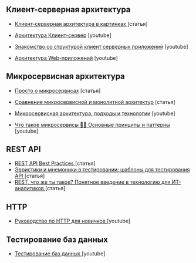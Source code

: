 
## Клиент-серверная архитектура

 - [Клиент-серверная архитектура в картинках
](https://habr.com/ru/post/495698/) [статья]


 - [Архитектура Клиент-сервер](https://www.youtube.com/watch?v=RBml4tRP500&t=1370s) [youtube]
 
 - [Знакомство со структурой клиент серверных приложений](https://www.youtube.com/watch?v=RL_aSbRzHFs) [youtube]

 - [Архитектура Web-приложений](https://www.youtube.com/watch?v=9mZmc6a0tmM&t=721s) [youtube]
 
## Микросервисная архитектура
 - [Просто о микросервисах](https://habr.com/ru/company/raiffeisenbank/blog/346380/) [статья]
 - [Сравнение микросервисной и монолитной архитектур](https://www.atlassian.com/ru/microservices/microservices-architecture/microservices-vs-monolith) [статья]

 - [Микросервисная архитектура, подходы и технологии](https://www.youtube.com/watch?v=FF-GZ7iipwc) [youtube]
 
 - [Что такое микросервисы 👨‍💻 Основные принципы и паттерны
](https://www.youtube.com/watch?v=uKtRSmO8ALk) [youtube]
## REST API
 - [REST API Best Practices
](https://habr.com/ru/post/351890/) [статья]
 - [Эвристики и мнемоники в тестировании: шаблоны для тестирования API
](https://dou.ua/lenta/columns/testing-heuristics-mnemonics-2/?from=similar_posts) [статья]
 - [REST, что же ты такое? Понятное введение в технологию для ИТ-аналитиков
](https://habr.com/ru/post/590679/) [статья]


## HTTP 
 - [Руководство по HTTP для новичков
](https://www.youtube.com/watch?v=iS-D5jZ_c24&t=4s) [youtube]
## Тестирование баз данных 
 - [Тестирование баз данных
](https://www.youtube.com/watch?v=RTKYr-AJ3KQ&t=1900s) [youtube]

